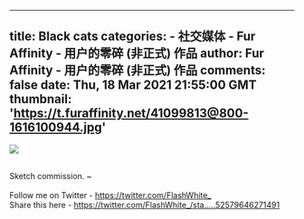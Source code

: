 
---
title: Black cats
categories: 
    - 社交媒体
    - Fur Affinity - 用户的零碎 (非正式) 作品
author: Fur Affinity - 用户的零碎 (非正式) 作品
comments: false
date: Thu, 18 Mar 2021 21:55:00 GMT
thumbnail: 'https://t.furaffinity.net/41099813@800-1616100944.jpg'
---

<div>   
<a href="https://www.furaffinity.net/view/41099813/"><img src="https://t.furaffinity.net/41099813@800-1616100944.jpg" referrerpolicy="no-referrer"></a><br><br><p>Sketch commission. ~<br>
<br>
Follow me on Twitter - <a href="https://twitter.com/FlashWhite_" title="https://twitter.com/FlashWhite_" class="auto_link">https://twitter.com/FlashWhite_</a><br>
Share this here - <a href="https://twitter.com/FlashWhite_/status/1372652579646271491" title="https://twitter.com/FlashWhite_/status/1372652579646271491" class="auto_link auto_link_shortened">https://twitter.com/FlashWhite_/sta.....52579646271491</a></p>  
</div>
            